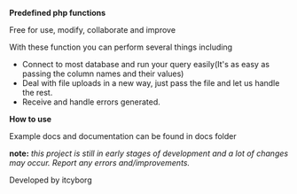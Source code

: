 **Predefined php functions**

Free for use, modify, collaborate and improve

With these function you can perform several things including

- Connect to most database and run your query easily(It's as easy as passing the column names and their values)
- Deal with file uploads in a new way, just pass the file and let us handle the rest.
- Receive and handle errors generated.

**How to use**

Example docs and documentation can be found in docs folder

**note:** _this project is still in early stages of development and a lot of changes may occur. Report any errors and/improvements._

Developed by itcyborg